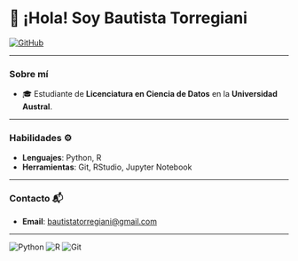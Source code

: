 # 👋 ¡Hola! Soy Bautista Torregiani

[![GitHub](https://img.shields.io/badge/GitHub-100000?style=flat-square&logo=github&logoColor=white)](https://github.com/tuusuario)

---

### Sobre mí 

- 🎓 Estudiante de **Licenciatura en Ciencia de Datos** en la **Universidad Austral**.
---

### Habilidades ⚙️

- **Lenguajes**: Python, R
- **Herramientas**: Git, RStudio, Jupyter Notebook

---

### Contacto 📬

- **Email**: bautistatorregiani@gmail.com

---


![Python](https://img.shields.io/badge/Python-3776AB?style=flat-square&logo=python&logoColor=white)
![R](https://img.shields.io/badge/R-276DC3?style=flat-square&logo=r&logoColor=white)
![Git](https://img.shields.io/badge/Git-F05032?style=flat-square&logo=git&logoColor=white)
